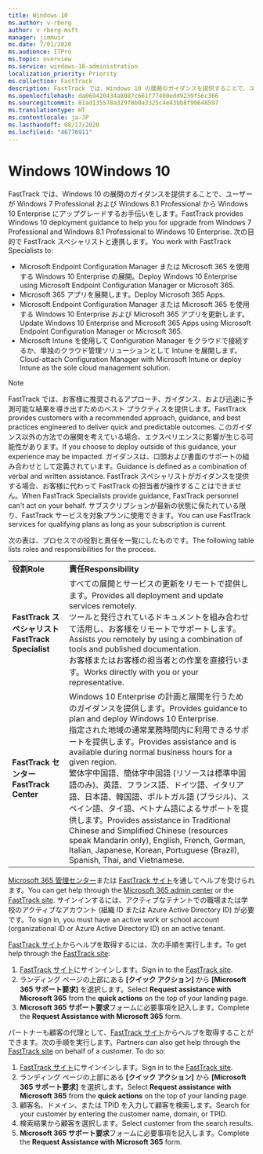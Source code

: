 ```yaml
---
title: Windows 10
ms.author: v-rberg
author: v-rberg-msft
manager: jimmuir
ms.date: 7/01/2020
ms.audience: ITPro
ms.topic: overview
ms.service: windows-10-administration
localization_priority: Priority
ms.collection: FastTrack
description: FastTrack では、Windows 10 の展開のガイダンスを提供することで、ユーザーが Windows 7 Professional および Windows 8.1 Professional から Windows 10 Enterprise にアップグレードするお手伝いをします。
ms.openlocfilehash: da069420434a8087c661f77400edd9239f56c366
ms.sourcegitcommit: 81ad135578a329f8b0a3325c4e43bb8f90648597
ms.translationtype: HT
ms.contentlocale: ja-JP
ms.lasthandoff: 08/17/2020
ms.locfileid: "46776911"
---
```

# <a name="windows-10"></a><span data-ttu-id="1d80d-103">Windows 10</span><span class="sxs-lookup"><span data-stu-id="1d80d-103">Windows 10</span></span>

<span data-ttu-id="1d80d-104">FastTrack では、Windows 10 の展開のガイダンスを提供することで、ユーザーが Windows 7 Professional および Windows 8.1 Professional から Windows 10 Enterprise にアップグレードするお手伝いをします。</span><span class="sxs-lookup"><span data-stu-id="1d80d-104">FastTrack provides Windows 10 deployment guidance to help you for upgrade from Windows 7 Professional and Windows 8.1 Professional to Windows 10 Enterprise.</span></span> <span data-ttu-id="1d80d-105">次の目的で FastTrack スペシャリストと連携します。</span><span class="sxs-lookup"><span data-stu-id="1d80d-105">You work with FastTrack Specialists to:</span></span>

- <span data-ttu-id="1d80d-106">Microsoft Endpoint Configuration Manager または Microsoft 365 を使用する Windows 10 Enterprise の展開。</span><span class="sxs-lookup"><span data-stu-id="1d80d-106">Deploy Windows 10 Enterprise using Microsoft Endpoint Configuration Manager or Microsoft 365.</span></span>
- <span data-ttu-id="1d80d-107">Microsoft 365 アプリを展開します。</span><span class="sxs-lookup"><span data-stu-id="1d80d-107">Deploy Microsoft 365 Apps.</span></span> 
- <span data-ttu-id="1d80d-108">Microsoft Endpoint Configuration Manager または Microsoft 365 を使用する Windows 10 Enterprise および Microsoft 365 アプリを更新します。</span><span class="sxs-lookup"><span data-stu-id="1d80d-108">Update Windows 10 Enterprise and Microsoft 365 Apps using Microsoft Endpoint Configuration Manager or Microsoft 365.</span></span>
- <span data-ttu-id="1d80d-109">Microsoft Intune を使用して Configuration Manager をクラウドで接続するか、単独のクラウド管理ソリューションとして Intune を展開します。</span><span class="sxs-lookup"><span data-stu-id="1d80d-109">Cloud-attach Configuration Manager with Microsoft Intune or deploy Intune as the sole cloud management solution.</span></span>
  
> [!NOTE]
> <span data-ttu-id="1d80d-110">FastTrack では、お客様に推奨されるアプローチ、ガイダンス、および迅速に予測可能な結果を導き出すためのベスト プラクティスを提供します。</span><span class="sxs-lookup"><span data-stu-id="1d80d-110">FastTrack provides customers with a recommended approach, guidance, and best practices engineered to deliver quick and predictable outcomes.</span></span> <span data-ttu-id="1d80d-111">このガイダンス以外の方法での展開を考えている場合、エクスペリエンスに影響が生じる可能性があります。</span><span class="sxs-lookup"><span data-stu-id="1d80d-111">If you choose to deploy outside of this guidance, your experience may be impacted.</span></span> <span data-ttu-id="1d80d-112">ガイダンスは、口頭および書面のサポートの組み合わせとして定義されています。</span><span class="sxs-lookup"><span data-stu-id="1d80d-112">Guidance is defined as a combination of verbal and written assistance.</span></span> <span data-ttu-id="1d80d-113">FastTrack スペシャリストがガイダンスを提供する場合、お客様に代わって FastTrack の担当者が操作することはできません。</span><span class="sxs-lookup"><span data-stu-id="1d80d-113">When FastTrack Specialists provide guidance, FastTrack personnel can't act on your behalf.</span></span> <span data-ttu-id="1d80d-114">サブスクリプションが最新の状態に保たれている限り、FastTrack サービスを対象プランに使用できます。</span><span class="sxs-lookup"><span data-stu-id="1d80d-114">You can use FastTrack services for qualifying plans as long as your subscription is current.</span></span>  
    
<span data-ttu-id="1d80d-115">次の表は、プロセスでの役割と責任を一覧にしたものです。</span><span class="sxs-lookup"><span data-stu-id="1d80d-115">The following table lists roles and responsibilities for the process.</span></span>

|||
|:-----|:-----|
|<span data-ttu-id="1d80d-116">**役割**</span><span class="sxs-lookup"><span data-stu-id="1d80d-116">**Role**</span></span> <br/> |<span data-ttu-id="1d80d-117">**責任**</span><span class="sxs-lookup"><span data-stu-id="1d80d-117">**Responsibility**</span></span> <br/> |
|<span data-ttu-id="1d80d-118">**FastTrack スペシャリスト**</span><span class="sxs-lookup"><span data-stu-id="1d80d-118">**FastTrack Specialist**</span></span> <br/> |<span data-ttu-id="1d80d-119">すべての展開とサービスの更新をリモートで提供します。</span><span class="sxs-lookup"><span data-stu-id="1d80d-119">Provides all deployment and update services remotely.</span></span>  <br/> <span data-ttu-id="1d80d-120">ツールと発行されているドキュメントを組み合わせて活用し、お客様をリモートでサポートします。</span><span class="sxs-lookup"><span data-stu-id="1d80d-120">Assists you remotely by using a combination of tools and published documentation.</span></span> <br/> <span data-ttu-id="1d80d-121">お客様またはお客様の担当者との作業を直接行います。</span><span class="sxs-lookup"><span data-stu-id="1d80d-121">Works directly with you or your representative.</span></span>|
|<span data-ttu-id="1d80d-122">**FastTrack センター**</span><span class="sxs-lookup"><span data-stu-id="1d80d-122">**FastTrack Center**</span></span>  <br/> |<span data-ttu-id="1d80d-123">Windows 10 Enterprise の計画と展開を行うためのガイダンスを提供します。</span><span class="sxs-lookup"><span data-stu-id="1d80d-123">Provides guidance to plan and deploy Windows 10 Enterprise.</span></span>   <br/> <span data-ttu-id="1d80d-124">指定された地域の通常業務時間内に利用できるサポートを提供します。</span><span class="sxs-lookup"><span data-stu-id="1d80d-124">Provides assistance and is available during normal business hours for a given region.</span></span> <br/> <span data-ttu-id="1d80d-125">繁体字中国語、簡体字中国語 (リソースは標準中国語のみ)、英語、フランス語、ドイツ語、イタリア語、日本語、韓国語、ポルトガル語 (ブラジル)、スペイン語、タイ語、ベトナム語によるサポートを提供します。</span><span class="sxs-lookup"><span data-stu-id="1d80d-125">Provides assistance in Traditional Chinese and Simplified Chinese (resources speak Mandarin only), English, French, German, Italian, Japanese, Korean, Portuguese (Brazil), Spanish, Thai, and Vietnamese.</span></span>|
 
<span data-ttu-id="1d80d-126">[Microsoft 365 管理センター](https://go.microsoft.com/fwlink/?linkid=2032704)または [FastTrack サイト](https://go.microsoft.com/fwlink/?linkid=780698)を通してヘルプを受けられます。</span><span class="sxs-lookup"><span data-stu-id="1d80d-126">You can get help through the [Microsoft 365 admin center](https://go.microsoft.com/fwlink/?linkid=2032704) or the [FastTrack site](https://go.microsoft.com/fwlink/?linkid=780698).</span></span> <span data-ttu-id="1d80d-127">サインインするには、アクティブなテナントでの職場または学校のアクティブなアカウント (組織 ID または Azure Active Directory ID) が必要です。</span><span class="sxs-lookup"><span data-stu-id="1d80d-127">To sign in, you must have an active work or school account (organizational ID or Azure Active Directory ID) on an active tenant.</span></span> 

<span data-ttu-id="1d80d-128">[FastTrack サイト](https://go.microsoft.com/fwlink/?linkid=780698)からヘルプを取得するには、次の手順を実行します。</span><span class="sxs-lookup"><span data-stu-id="1d80d-128">To get help through the [FastTrack site](https://go.microsoft.com/fwlink/?linkid=780698):</span></span> 
1.    <span data-ttu-id="1d80d-129">[FastTrack サイト](https://go.microsoft.com/fwlink/?linkid=780698)にサインインします。</span><span class="sxs-lookup"><span data-stu-id="1d80d-129">Sign in to the [FastTrack site](https://go.microsoft.com/fwlink/?linkid=780698).</span></span> 
2.    <span data-ttu-id="1d80d-130">ランディング ページの上部にある **[クイック アクション]** から **[Microsoft 365 サポート要求]** を選択します。</span><span class="sxs-lookup"><span data-stu-id="1d80d-130">Select **Request assistance with Microsoft 365** from the **quick actions** on the top of your landing page.</span></span>
3.    <span data-ttu-id="1d80d-131">**Microsoft 365 サポート要求**フォームに必要事項を記入します。</span><span class="sxs-lookup"><span data-stu-id="1d80d-131">Complete the **Request Assistance with Microsoft 365** form.</span></span>
  
<span data-ttu-id="1d80d-p104">パートナーも顧客の代理として、[FastTrack サイト](https://go.microsoft.com/fwlink/?linkid=780698)からヘルプを取得することができます。次の手順を実行します。</span><span class="sxs-lookup"><span data-stu-id="1d80d-p104">Partners can also get help through the [FastTrack site](https://go.microsoft.com/fwlink/?linkid=780698) on behalf of a customer. To do so:</span></span>
1.    <span data-ttu-id="1d80d-134">[FastTrack サイト](https://go.microsoft.com/fwlink/?linkid=780698)にサインインします。</span><span class="sxs-lookup"><span data-stu-id="1d80d-134">Sign in to the [FastTrack site](https://go.microsoft.com/fwlink/?linkid=780698).</span></span> 
2.    <span data-ttu-id="1d80d-135">ランディング ページの上部にある **[クイック アクション]** から **[Microsoft 365 サポート要求]** を選択します。</span><span class="sxs-lookup"><span data-stu-id="1d80d-135">Select **Request assistance with Microsoft 365** from the **quick actions** on the top of your landing page.</span></span>
3.    <span data-ttu-id="1d80d-136">顧客名、ドメイン、または TPID を入力して顧客を検索します。</span><span class="sxs-lookup"><span data-stu-id="1d80d-136">Search for your customer by entering the customer name, domain, or TPID.</span></span>
4.    <span data-ttu-id="1d80d-137">検索結果から顧客を選択します。</span><span class="sxs-lookup"><span data-stu-id="1d80d-137">Select customer from the search results.</span></span>
5.    <span data-ttu-id="1d80d-138">**Microsoft 365 サポート要求**フォームに必要事項を記入します。</span><span class="sxs-lookup"><span data-stu-id="1d80d-138">Complete the **Request Assistance with Microsoft 365** form.</span></span>
 
